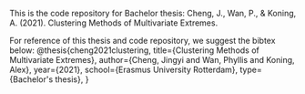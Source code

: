 This is the code repository for Bachelor thesis:
Cheng, J., Wan, P., & Koning, A. (2021). Clustering Methods of Multivariate Extremes.

For reference of this thesis and code repository, we suggest the bibtex below:
@thesis{cheng2021clustering,
  title={Clustering Methods of Multivariate Extremes},
  author={Cheng, Jingyi and Wan, Phyllis and Koning, Alex},
  year={2021},
  school={Erasmus University Rotterdam},
  type={Bachelor's thesis},
}
